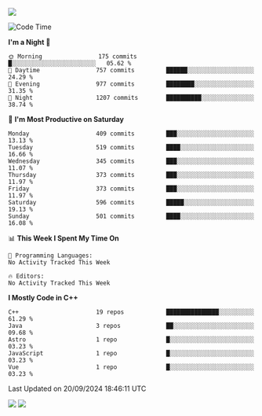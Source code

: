 ![](https://komarev.com/ghpvc/?username=lilpidgey&color=red)
<!--START_SECTION:waka-->
![Code Time](http://img.shields.io/badge/Code%20Time-1%2C491%20hrs%2018%20mins-blue)

**I'm a Night 🦉** 

```text
🌞 Morning                175 commits         █░░░░░░░░░░░░░░░░░░░░░░░░   05.62 % 
🌆 Daytime                757 commits         ██████░░░░░░░░░░░░░░░░░░░   24.29 % 
🌃 Evening                977 commits         ████████░░░░░░░░░░░░░░░░░   31.35 % 
🌙 Night                  1207 commits        ██████████░░░░░░░░░░░░░░░   38.74 % 
```
📅 **I'm Most Productive on Saturday** 

```text
Monday                   409 commits         ███░░░░░░░░░░░░░░░░░░░░░░   13.13 % 
Tuesday                  519 commits         ████░░░░░░░░░░░░░░░░░░░░░   16.66 % 
Wednesday                345 commits         ███░░░░░░░░░░░░░░░░░░░░░░   11.07 % 
Thursday                 373 commits         ███░░░░░░░░░░░░░░░░░░░░░░   11.97 % 
Friday                   373 commits         ███░░░░░░░░░░░░░░░░░░░░░░   11.97 % 
Saturday                 596 commits         █████░░░░░░░░░░░░░░░░░░░░   19.13 % 
Sunday                   501 commits         ████░░░░░░░░░░░░░░░░░░░░░   16.08 % 
```


📊 **This Week I Spent My Time On** 

```text
💬 Programming Languages: 
No Activity Tracked This Week

🔥 Editors: 
No Activity Tracked This Week
```

**I Mostly Code in C++** 

```text
C++                      19 repos            ███████████████░░░░░░░░░░   61.29 % 
Java                     3 repos             ██░░░░░░░░░░░░░░░░░░░░░░░   09.68 % 
Astro                    1 repo              █░░░░░░░░░░░░░░░░░░░░░░░░   03.23 % 
JavaScript               1 repo              █░░░░░░░░░░░░░░░░░░░░░░░░   03.23 % 
Vue                      1 repo              █░░░░░░░░░░░░░░░░░░░░░░░░   03.23 % 
```




 Last Updated on 20/09/2024 18:46:11 UTC
<!--END_SECTION:waka-->
![](https://hit.yhype.me/github/profile?user_id=42968544)
![](https://komarev.com/ghpvc/?lilpidgey)
